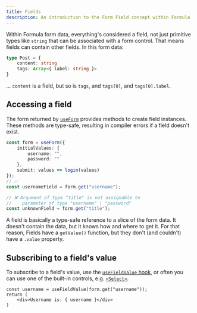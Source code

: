 ```yaml
---
title: Fields
description: An introduction to the Form Field concept within Formula
---
```


Within Formula form data, everything's considered a field, not just primitive types like `string` that can be 
associated with a form control. That means fields can contain other fields. In this form data:

```typescript
type Post = {
    content: string
    tags: Array<{ label: string }>
}
```

... `content` is a field, but so is `tags`, and `tags[0]`, and `tags[0].label`.

## Accessing a field

The form returned by [`useForm`](/hooks/useForm) provides methods to create field instances. These methods are
type-safe, resulting in compiler errors if a field doesn't exist.

```typescript
const form = useForm({
    initialValues: {
        username: "",
        password: ""
    },
    submit: values => login(values)
});
// ✅
const usernameField = form.get("username");

// ❌ Argument of type "title" is not assignable to 
//    parameter of type "username" | "password"
const unknownField = form.get("title");
```

A field is basically a type-safe reference to a slice of the form data. It doesn't contain the data, but it knows
how and where to get it. For that reason, Fields have a `getValue()` function, but they don't (and couldn't) have a
`.value` property.

## Subscribing to a field's value

To subscribe to a field's value, use the [`useFieldValue` hook](/hooks/useFieldValue), or often you can use
one of the built-in controls, e.g. [`<Select>`](/components/Select).

```tsx
const username = useFieldValue(form.get("username"));
return (
    <div>Username is: { username }</div>
)
```

